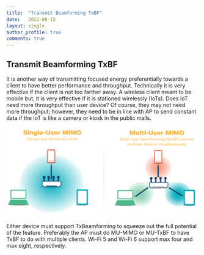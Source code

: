 ```yaml
---
title:  "Transmit Beamforming TxBF"
date:   2022-06-15
layout: single
author_profile: true
comments: true
---
```


## Transmit Beamforming TxBF

It is another way of transmitting focused energy preferentially towards a client to have better performance and throughput. Technically it is very effective if the client is not too farther away. A wireless client meant to be mobile but, it is very effective if it is stationed wirelessly (IoTs). Does IoT need more throughput than user device? Of course, they may not need more throughput; however, they need to be in line with AP to send constant data if the IoT is like a camera or kiosk in the public malls.

![TxBF](./images/txbf.png)


Either device must support TxBeamforming to squeeze out the full potential of the feature. Preferably the AP must do MU-MIMO or MU-TxBF to have TxBF to do with multiple clients. Wi-Fi 5 and Wi-Fi 6 support max four and max eight, respectively.